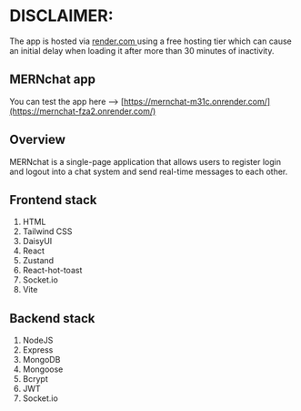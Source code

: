 # DISCLAIMER: 
The app is hosted via [render.com ](https://render.com/) using a free hosting tier which can cause an initial delay when loading it after more than 30 minutes of inactivity.

## MERNchat app
You can test the app here --> [https://mernchat-m31c.onrender.com/](https://mernchat-fza2.onrender.com/)

## Overview
MERNchat is a single-page application that allows users to register login and logout into a chat system and send real-time messages to each other.

## Frontend stack
1. HTML
2. Tailwind CSS
3. DaisyUI
4. React
5. Zustand
6. React-hot-toast
7. Socket.io
8. Vite

## Backend stack
1. NodeJS
2. Express
3. MongoDB
4. Mongoose
5. Bcrypt
6. JWT
7. Socket.io
      
